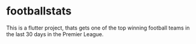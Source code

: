 # footballstats

This is a flutter project, thats gets one of the top winning football teams in the last 30 days in the Premier League.
